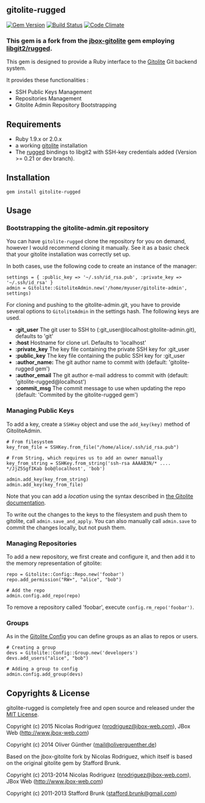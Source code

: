 ## gitolite-rugged
[![Gem Version](https://badge.fury.io/rb/gitolite-rugged.svg)](http://badge.fury.io/rb/gitolite-rugged)
[![Build Status](https://travis-ci.org/oliverguenther/gitolite-rugged.svg?branch=devel)](https://travis-ci.org/oliverguenther/gitolite-rugged)
[![Code Climate](https://codeclimate.com/github/oliverguenther/gitolite-rugged.png)](https://codeclimate.com/github/oliverguenther/gitolite-rugged)

### This gem is a fork from the [jbox-gitolite](https://github.com/jbox-web/gitolite) gem employing [libgit2/rugged](https://github.com/libgit2/rugged).


This gem is designed to provide a Ruby interface to the [Gitolite](https://github.com/sitaramc/gitolite) Git backend system.

It provides these functionalities :

* SSH Public Keys Management
* Repositories Management
* Gitolite Admin Repository Bootstrapping

## Requirements ##
* Ruby 1.9.x or 2.0.x
* a working [gitolite](https://github.com/sitaramc/gitolite) installation
* The [rugged](https://github.com/libgit2/rugged) bindings to libgit2 with SSH-key credentials added (Version >= 0.21 or dev branch).

## Installation ##

    gem install gitolite-rugged


## Usage ##

### Bootstrapping the gitolite-admin.git repository ###

You can have `gitolite-rugged` clone the repository for you on demand, however I would recommend cloning it manually.
See it as a basic check that your gitolite installation was correctly set up.

In both cases, use the following code to create an instance of the manager:

	settings = { :public_key => '~/.ssh/id_rsa.pub', :private_key => '~/.ssh/id_rsa' }
	admin = Gitolite::GitoliteAdmin.new('/home/myuser/gitolite-admin', settings)

For cloning and pushing to the gitolite-admin.git, you have to provide several options to `GitoliteAdmin` in the settings hash. The following keys are used.

* **:git_user** The git user to SSH to (:git_user@localhost:gitolite-admin.git), defaults to 'git'
* **:host** Hostname for clone url. Defaults to 'localhost'
* **:private_key** The key file containing the private SSH key for :git_user
* **:public_key** The key file containing the public SSH key for :git_user
* **:author_name:** The git author name to commit with (default: 'gitolite-rugged gem')
* **:author_email** The git author e-mail address to commit with (default: 'gitolite-rugged@localhost')
* **:commit_msg** The commit message to use when updating the repo (default: 'Commited by the gitolite-rugged gem')

### Managing Public Keys ###

To add a key, create a `SSHKey` object and use the `add_key(key)` method of GitoliteAdmin.

	# From filesystem
	key_from_file = SSHKey.from_file("/home/alice/.ssh/id_rsa.pub")

	# From String, which requires us to add an owner manually
	key_from_string = SSHKey.from_string('ssh-rsa AAAAB3N/* .... */JjZ5SgfIKab bob@localhost', 'bob')

	admin.add_key(key_from_string)
	admin.add_key(key_from_file)

Note that you can add a *location* using the syntax described in [the Gitolite documentation](http://gitolite.com/gitolite/users.html#old-style-multi-keys).


To write out the changes to the keys to the filesystem and push them to gitolite, call `admin.save_and_apply`.
You can also manually call `admin.save` to commit the changes locally, but not push them.


### Managing Repositories ###

To add a new repository, we first create and configure it, and then add it to the memory representation of gitolite:

	repo = Gitolite::Config::Repo.new('foobar')
	repo.add_permission("RW+", "alice", "bob")

	# Add the repo
	admin.config.add_repo(repo)

To remove a repository called 'foobar', execute `config.rm_repo('foobar')`.


### Groups ###

As in the [Gitolite Config](http://gitolite.com/gitolite/groups.html) you can define groups as an alias to repos or users.

	# Creating a group
	devs = Gitolite::Config::Group.new('developers')
	devs.add_users("alice", "bob")

	# Adding a group to config
	admin.config.add_group(devs)



## Copyrights & License
gitolite-rugged is completely free and open source and released under the [MIT License](https://github.com/oliverguenther/gitolite/blob/devel/LICENSE.txt).

Copyright (c) 2015 Nicolas Rodriguez (nrodriguez@jbox-web.com), JBox Web (http://www.jbox-web.com)

Copyright (c) 2014 Oliver Günther (mail@oliverguenther.de)

Based on the jbox-gitolite fork by Nicolas Rodriguez, which itself is based on the original gitolite gem by Stafford Brunk.

Copyright (c) 2013-2014 Nicolas Rodriguez (nrodriguez@jbox-web.com), JBox Web (http://www.jbox-web.com)

Copyright (c) 2011-2013 Stafford Brunk (stafford.brunk@gmail.com)
